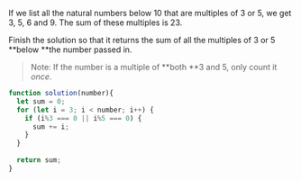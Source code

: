 If we list all the natural numbers below 10 that are multiples of 3 or 5, we get 3, 5, 6 and 9. The sum of these multiples is 23.

Finish the solution so that it returns the sum of all the multiples of 3 or 5 **below **the number passed in.

> Note: If the number is a multiple of **both **3 and 5, only count it _once_.

```js
function solution(number){
  let sum = 0;
  for (let i = 3; i < number; i++) {
    if (i%3 === 0 || i%5 === 0) {
      sum += i;
    }
  }
  
  return sum;
}
```



